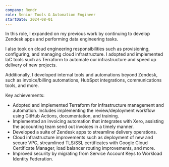 ```yaml
---
company: Rendr
role: Senior Tools & Automation Engineer
startDate: 2024-08-01
---
```

In this role, I expanded on my previous work by continuing to develop Zendesk apps and performing data engineering tasks.

I also took on cloud engineering responsibilities such as provisioning, configuring, and managing cloud infrastructure. I adopted and implemented IaC tools such as Terraform to automate our infrastructure and speed up delivery of new projects.

Additionally, I developed internal tools and automations beyond Zendesk, such as invoice/billing automations, HubSpot integrations, communications tools, and more.

Key achievements:
- Adopted and implemented Terraform for infrastructure management and automation. Includes implementing the review/deployment workflow using GitHub Actions, documentation, and training.
- Implemented an invoicing automation that integrates with Xero, assisting the accounting team send out invoices in a timely manner.
- Developed a suite of Zendesk apps to streamline delivery operations.
- Cloud infrastructure improvements such as deployment of new and secure VPC, streamlined TLS/SSL certificates with Google Cloud Certificate Manager, load balancer routing improvements, and more.
- Improved security by migrating from Service Account Keys to Workload Identity Federation.